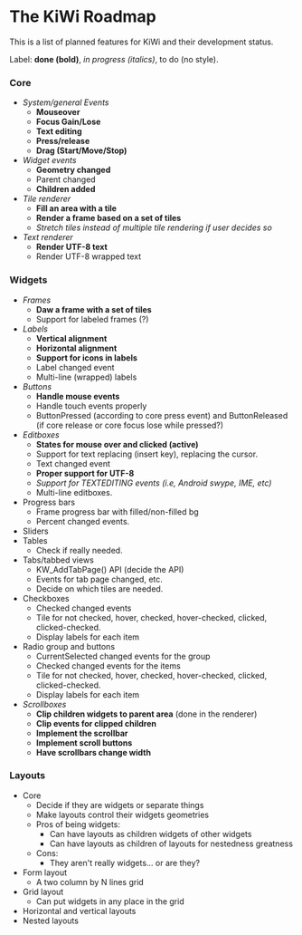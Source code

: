 # The KiWi Roadmap

This is a list of planned features for KiWi and their development status.

Label: **done (bold)**, *in progress (italics)*, to do (no style).
 
### Core
- *System/general Events*
  - **Mouseover**
  - **Focus Gain/Lose**
  - **Text editing**
  - **Press/release**
  - **Drag (Start/Move/Stop)**
- *Widget events*
  - **Geometry changed**
  - Parent changed
  - **Children added**
- *Tile renderer*
  - **Fill an area with a tile**
  - **Render a frame based on a set of tiles**
  - *Stretch tiles instead of multiple tile rendering if user decides so*
- *Text renderer*
  - **Render UTF-8 text**
  - Render UTF-8 wrapped text
 

### Widgets
- *Frames*
  - **Daw a frame with a set of tiles**
  - Support for labeled frames (?)
- *Labels*
  - **Vertical alignment**
  - **Horizontal alignment**
  - **Support for icons in labels**
  - Label changed event
  - Multi-line (wrapped) labels
- *Buttons*
  - **Handle mouse events**
  - Handle touch events properly
  - ButtonPressed (according to core press event) and ButtonReleased (if core release or core focus lose while pressed?)
- *Editboxes*
  - **States for mouse over and clicked (active)**
  - Support for text replacing (insert key), replacing the cursor.
  - Text changed event
  - **Proper support for UTF-8**
  - *Support for TEXTEDITING events (i.e, Android swype, IME, etc)*
  - Multi-line editboxes. 
- Progress bars
  - Frame progress bar with filled/non-filled bg
  - Percent changed events.
- Sliders
- Tables
  - Check if really needed.
- Tabs/tabbed views 
  - KW_AddTabPage() API (decide the API)
  - Events for tab page changed, etc.
  - Decide on which tiles are needed.
- Checkboxes
  - Checked changed events
  - Tile for not checked, hover, checked, hover-checked, clicked, clicked-checked.
  - Display labels for each item
- Radio group and buttons
  - CurrentSelected changed events for the group
  - Checked changed events for the items
  - Tile for not checked, hover, checked, hover-checked, clicked, clicked-checked.
  - Display labels for each item
- *Scrollboxes*
  - **Clip children widgets to parent area** (done in the renderer)
  - **Clip events for clipped children**
  - **Implement the scrollbar**
  - **Implement scroll buttons**
  - **Have scrollbars change width**

### Layouts

- Core
  - Decide if they are widgets or separate things
  - Make layouts control their widgets geometries
  - Pros of being widgets:
    - Can have layouts as children widgets of other widgets
    - Can have layouts as children of layouts for nestedness greatness
  - Cons:
    - They aren't really widgets... or are they?
- Form layout
  - A two column by N lines grid 
- Grid layout
  - Can put widgets in any place in the grid
- Horizontal and vertical layouts
- Nested layouts
